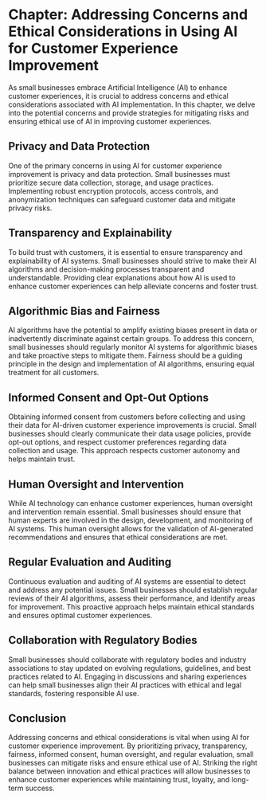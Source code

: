 Chapter: Addressing Concerns and Ethical Considerations in Using AI for Customer Experience Improvement
=======================================================================================================

As small businesses embrace Artificial Intelligence (AI) to enhance customer experiences, it is crucial to address concerns and ethical considerations associated with AI implementation. In this chapter, we delve into the potential concerns and provide strategies for mitigating risks and ensuring ethical use of AI in improving customer experiences.

Privacy and Data Protection
---------------------------

One of the primary concerns in using AI for customer experience improvement is privacy and data protection. Small businesses must prioritize secure data collection, storage, and usage practices. Implementing robust encryption protocols, access controls, and anonymization techniques can safeguard customer data and mitigate privacy risks.

Transparency and Explainability
-------------------------------

To build trust with customers, it is essential to ensure transparency and explainability of AI systems. Small businesses should strive to make their AI algorithms and decision-making processes transparent and understandable. Providing clear explanations about how AI is used to enhance customer experiences can help alleviate concerns and foster trust.

Algorithmic Bias and Fairness
-----------------------------

AI algorithms have the potential to amplify existing biases present in data or inadvertently discriminate against certain groups. To address this concern, small businesses should regularly monitor AI systems for algorithmic biases and take proactive steps to mitigate them. Fairness should be a guiding principle in the design and implementation of AI algorithms, ensuring equal treatment for all customers.

Informed Consent and Opt-Out Options
------------------------------------

Obtaining informed consent from customers before collecting and using their data for AI-driven customer experience improvements is crucial. Small businesses should clearly communicate their data usage policies, provide opt-out options, and respect customer preferences regarding data collection and usage. This approach respects customer autonomy and helps maintain trust.

Human Oversight and Intervention
--------------------------------

While AI technology can enhance customer experiences, human oversight and intervention remain essential. Small businesses should ensure that human experts are involved in the design, development, and monitoring of AI systems. This human oversight allows for the validation of AI-generated recommendations and ensures that ethical considerations are met.

Regular Evaluation and Auditing
-------------------------------

Continuous evaluation and auditing of AI systems are essential to detect and address any potential issues. Small businesses should establish regular reviews of their AI algorithms, assess their performance, and identify areas for improvement. This proactive approach helps maintain ethical standards and ensures optimal customer experiences.

Collaboration with Regulatory Bodies
------------------------------------

Small businesses should collaborate with regulatory bodies and industry associations to stay updated on evolving regulations, guidelines, and best practices related to AI. Engaging in discussions and sharing experiences can help small businesses align their AI practices with ethical and legal standards, fostering responsible AI use.

Conclusion
----------

Addressing concerns and ethical considerations is vital when using AI for customer experience improvement. By prioritizing privacy, transparency, fairness, informed consent, human oversight, and regular evaluation, small businesses can mitigate risks and ensure ethical use of AI. Striking the right balance between innovation and ethical practices will allow businesses to enhance customer experiences while maintaining trust, loyalty, and long-term success.
